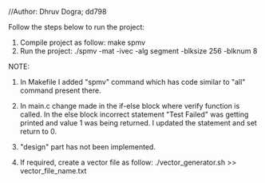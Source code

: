 //Author: Dhruv Dogra; dd798

Follow the steps below to run the project:
1. Compile project as follow:
	make spmv
2. Run the project:
	./spmv -mat <Matrix Name> -ivec <Vector Name> -alg segment -blksize 256 -blknum 8

NOTE:
1. In Makefile I added "spmv" command which has code similar to "all" command present there.

2. In main.c change made in the if-else block where verify function is called. In the else block incorrect statement "Test Failed"  was getting printed and value 1 was being returned. I updated the statement and set return to 0.

3. "design" part has not been implemented.

4. If required, create a vector file as follow:
 	./vector_generator.sh <Number of cols in matrix>  >> vector_file_name.txt

